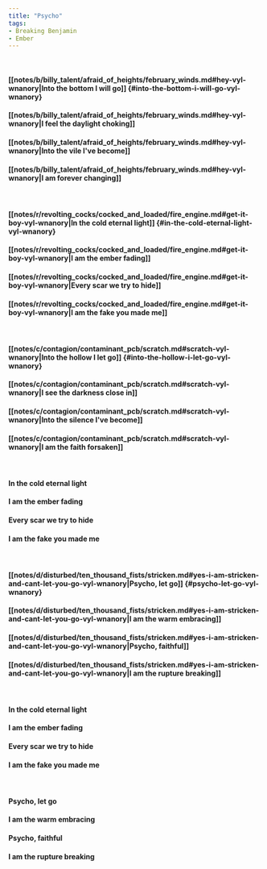 ```yaml
---
title: "Psycho"
tags:
- Breaking Benjamin
- Ember
---
```

&nbsp;
#### [[notes/b/billy_talent/afraid_of_heights/february_winds.md#hey-vyl-wnanory|Into the bottom I will go]] {#into-the-bottom-i-will-go-vyl-wnanory}
#### [[notes/b/billy_talent/afraid_of_heights/february_winds.md#hey-vyl-wnanory|I feel the daylight choking]]
#### [[notes/b/billy_talent/afraid_of_heights/february_winds.md#hey-vyl-wnanory|Into the vile I've become]]
#### [[notes/b/billy_talent/afraid_of_heights/february_winds.md#hey-vyl-wnanory|I am forever changing]]
&nbsp;
#### [[notes/r/revolting_cocks/cocked_and_loaded/fire_engine.md#get-it-boy-vyl-wnanory|In the cold eternal light]] {#in-the-cold-eternal-light-vyl-wnanory}
#### [[notes/r/revolting_cocks/cocked_and_loaded/fire_engine.md#get-it-boy-vyl-wnanory|I am the ember fading]]
#### [[notes/r/revolting_cocks/cocked_and_loaded/fire_engine.md#get-it-boy-vyl-wnanory|Every scar we try to hide]]
#### [[notes/r/revolting_cocks/cocked_and_loaded/fire_engine.md#get-it-boy-vyl-wnanory|I am the fake you made me]]
&nbsp;
#### [[notes/c/contagion/contaminant_pcb/scratch.md#scratch-vyl-wnanory|Into the hollow I let go]] {#into-the-hollow-i-let-go-vyl-wnanory}
#### [[notes/c/contagion/contaminant_pcb/scratch.md#scratch-vyl-wnanory|I see the darkness close in]]
#### [[notes/c/contagion/contaminant_pcb/scratch.md#scratch-vyl-wnanory|Into the silence I've become]]
#### [[notes/c/contagion/contaminant_pcb/scratch.md#scratch-vyl-wnanory|I am the faith forsaken]]
&nbsp;
#### In the cold eternal light
#### I am the ember fading
#### Every scar we try to hide
#### I am the fake you made me
&nbsp;
#### [[notes/d/disturbed/ten_thousand_fists/stricken.md#yes-i-am-stricken-and-cant-let-you-go-vyl-wnanory|Psycho, let go]] {#psycho-let-go-vyl-wnanory}
#### [[notes/d/disturbed/ten_thousand_fists/stricken.md#yes-i-am-stricken-and-cant-let-you-go-vyl-wnanory|I am the warm embracing]]
#### [[notes/d/disturbed/ten_thousand_fists/stricken.md#yes-i-am-stricken-and-cant-let-you-go-vyl-wnanory|Psycho, faithful]]
#### [[notes/d/disturbed/ten_thousand_fists/stricken.md#yes-i-am-stricken-and-cant-let-you-go-vyl-wnanory|I am the rupture breaking]]
&nbsp;
#### In the cold eternal light
#### I am the ember fading
#### Every scar we try to hide
#### I am the fake you made me
&nbsp;
#### Psycho, let go
#### I am the warm embracing
#### Psycho, faithful
#### I am the rupture breaking
